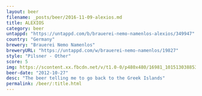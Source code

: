 ```yaml
---
layout: beer
filename: _posts/beer/2016-11-09-alexios.md
title: ALEXIOS
category: beer
untappd: "https://untappd.com/b/brauerei-nemo-namenlos-alexios/349947"
country: "Germany"
brewery: "Brauerei Nemo Namenlos"
breweryURL: "https://untappd.com/w/brauerei-nemo-namenlos/19827"
style: "Pilsner - Other"
score: 5
img: https://scontent.xx.fbcdn.net/v/t1.0-0/p480x480/16981_10151303885378745_1227406993_n.jpg?oh=24143a78531f62d486f0eb524d594da0&oe=59393026
beer-date: "2012-10-27"
desc: "The beer telling me to go back to the Greek Islands"
permalink: /beer/:title.html
---
```

